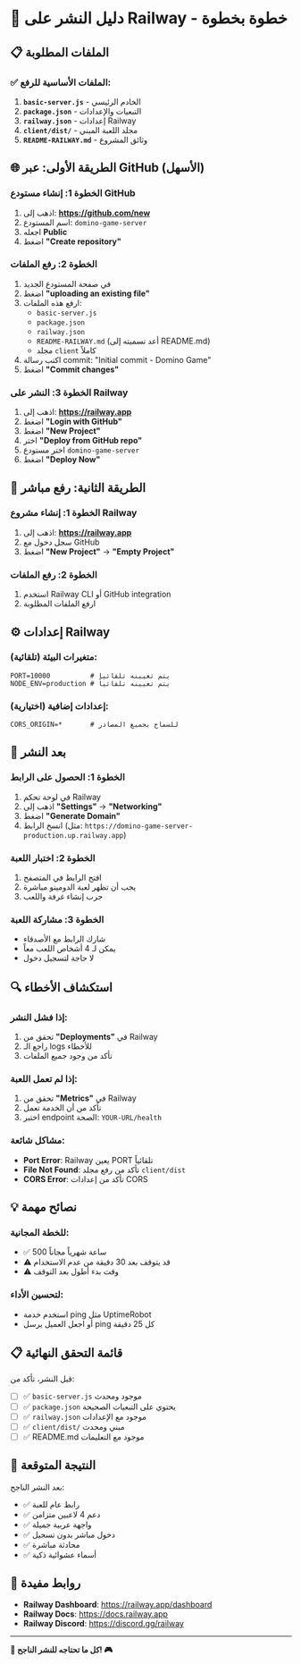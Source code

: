 # 🚂 دليل النشر على Railway - خطوة بخطوة

## 📋 الملفات المطلوبة

### ✅ الملفات الأساسية للرفع:
1. **`basic-server.js`** - الخادم الرئيسي
2. **`package.json`** - التبعيات والإعدادات
3. **`railway.json`** - إعدادات Railway
4. **`client/dist/`** - مجلد اللعبة المبني
5. **`README-RAILWAY.md`** - وثائق المشروع

## 🌐 الطريقة الأولى: عبر GitHub (الأسهل)

### الخطوة 1: إنشاء مستودع GitHub
1. اذهب إلى: **https://github.com/new**
2. اسم المستودع: `domino-game-server`
3. اجعله **Public**
4. اضغط **"Create repository"**

### الخطوة 2: رفع الملفات
1. في صفحة المستودع الجديد
2. اضغط **"uploading an existing file"**
3. ارفع هذه الملفات:
   - `basic-server.js`
   - `package.json`
   - `railway.json`
   - `README-RAILWAY.md` (أعد تسميته إلى README.md)
   - مجلد `client` كاملاً
4. اكتب رسالة commit: "Initial commit - Domino Game"
5. اضغط **"Commit changes"**

### الخطوة 3: النشر على Railway
1. اذهب إلى: **https://railway.app**
2. اضغط **"Login with GitHub"**
3. اضغط **"New Project"**
4. اختر **"Deploy from GitHub repo"**
5. اختر مستودع `domino-game-server`
6. اضغط **"Deploy Now"**

## 🔧 الطريقة الثانية: رفع مباشر

### الخطوة 1: إنشاء مشروع Railway
1. اذهب إلى: **https://railway.app**
2. سجل دخول مع GitHub
3. اضغط **"New Project"** → **"Empty Project"**

### الخطوة 2: رفع الملفات
1. استخدم Railway CLI أو GitHub integration
2. ارفع الملفات المطلوبة

## ⚙️ إعدادات Railway

### متغيرات البيئة (تلقائية):
```
PORT=10000          # يتم تعيينه تلقائياً
NODE_ENV=production # يتم تعيينه تلقائياً
```

### إعدادات إضافية (اختيارية):
```
CORS_ORIGIN=*       # للسماح بجميع المصادر
```

## 🎯 بعد النشر

### الخطوة 1: الحصول على الرابط
1. في لوحة تحكم Railway
2. اذهب إلى **"Settings"** → **"Networking"**
3. اضغط **"Generate Domain"**
4. انسخ الرابط (مثل: `https://domino-game-server-production.up.railway.app`)

### الخطوة 2: اختبار اللعبة
1. افتح الرابط في المتصفح
2. يجب أن تظهر لعبة الدومينو مباشرة
3. جرب إنشاء غرفة واللعب

### الخطوة 3: مشاركة اللعبة
- شارك الرابط مع الأصدقاء
- يمكن لـ 4 أشخاص اللعب معاً
- لا حاجة لتسجيل دخول

## 🔍 استكشاف الأخطاء

### إذا فشل النشر:
1. تحقق من **"Deployments"** في Railway
2. راجع الـ logs للأخطاء
3. تأكد من وجود جميع الملفات

### إذا لم تعمل اللعبة:
1. تحقق من **"Metrics"** في Railway
2. تأكد من أن الخدمة تعمل
3. اختبر endpoint الصحة: `YOUR-URL/health`

### مشاكل شائعة:
- **Port Error**: Railway يعين PORT تلقائياً
- **File Not Found**: تأكد من رفع مجلد `client/dist`
- **CORS Error**: تأكد من إعدادات CORS

## 💡 نصائح مهمة

### للخطة المجانية:
- ✅ 500 ساعة شهرياً مجاناً
- ⚠️ قد يتوقف بعد 30 دقيقة من عدم الاستخدام
- ⚠️ وقت بدء أطول بعد التوقف

### لتحسين الأداء:
- استخدم خدمة ping مثل UptimeRobot
- أو اجعل العميل يرسل ping كل 25 دقيقة

## 📋 قائمة التحقق النهائية

قبل النشر، تأكد من:
- [ ] ✅ `basic-server.js` موجود ومحدث
- [ ] ✅ `package.json` يحتوي على التبعيات الصحيحة
- [ ] ✅ `railway.json` موجود مع الإعدادات
- [ ] ✅ `client/dist/` مبني ومحدث
- [ ] ✅ README.md موجود مع التعليمات

## 🎉 النتيجة المتوقعة

بعد النشر الناجح:
- ✅ رابط عام للعبة
- ✅ دعم 4 لاعبين متزامن
- ✅ واجهة عربية جميلة
- ✅ دخول مباشر بدون تسجيل
- ✅ محادثة مباشرة
- ✅ أسماء عشوائية ذكية

## 🔗 روابط مفيدة

- **Railway Dashboard**: https://railway.app/dashboard
- **Railway Docs**: https://docs.railway.app
- **Railway Discord**: https://discord.gg/railway

---

**🚂 كل ما تحتاجه للنشر الناجح! 🎮**

